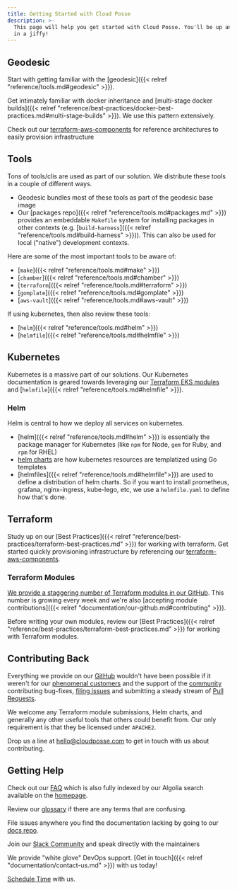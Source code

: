 ```yaml
---
title: Getting Started with Cloud Posse
description: >-
  This page will help you get started with Cloud Posse. You'll be up and running
  in a jiffy!
---
```


## Geodesic

Start with getting familiar with the [geodesic]({{< relref "reference/tools.md#geodesic" >}}).

Get intimately familiar with docker inheritance and [multi-stage docker builds]({{< relref "reference/best-practices/docker-best-practices.md#multi-stage-builds" >}}). We use this pattern extensively.

Check out our [terraform-aws-components](https://github.com/cloudposse/terraform-aws-components) for reference architectures to easily provision infrastructure

## Tools

Tons of tools/clis are used as part of our solution. We distribute these tools in a couple of different ways.

* Geodesic bundles most of these tools as part of the geodesic base image
* Our [packages repo]({{< relref "reference/tools.md#packages.md" >}}) provides an embeddable `Makefile` system for installing packages in other contexts (e.g. [`build-harness`]({{< relref "reference/tools.md#build-harness" >}})). This can also be used for local ("native") development contexts.

Here are some of the most important tools to be aware of:

- [`make`]({{< relref "reference/tools.md#make" >}})
- [`chamber`]({{< relref "reference/tools.md#chamber" >}})
- [`terraform`]({{< relref "reference/tools.md#terraform" >}})
- [`gomplate`]({{< relref "reference/tools.md#gomplate" >}})
- [`aws-vault`]({{< relref "reference/tools.md#aws-vault" >}})

If using kubernetes, then also review these tools:

- [`helm`]({{< relref "reference/tools.md#helm" >}})
- [`helmfile`]({{< relref "reference/tools.md#helmfile" >}})

## Kubernetes

Kubernetes is a massive part of our solutions. Our Kubernetes documentation is geared towards leveraging our [Terraform EKS modules](https://github.com/cloudposse?q=terraform-aws-eks) and [`helmfile`]({{< relref "reference/tools.md#helmfile" >}}).

### Helm

Helm is central to how we deploy all services on kubernetes.

* [helm]({{< relref "reference/tools.md#helm" >}}) is essentially the package manager for Kubernetes (like `npm` for Node, `gem` for Ruby, and `rpm` for RHEL)
* [helm charts](https://helm.sh/docs/topics/charts/) are how kubernetes resources are templatized using Go templates
* [helmfiles]({{< relref "reference/tools.md#helmfile">}}) are used to define a distribution of helm charts. So if you want to install prometheus, grafana, nginx-ingress, kube-lego, etc, we use a `helmfile.yaml` to define how that's done.

## Terraform

Study up on our [Best Practices]({{< relref "reference/best-practices/terraform-best-practices.md" >}}) for working with terraform. Get started quickly provisioning infrastructure by referencing our [terraform-aws-components](https://github.com/cloudposse/terraform-aws-components).

### Terraform Modules

[We provide a staggering number of Terraform modules in our GitHub](https://github.com/cloudposse?q=&type=&language=hcl). This number is growing every week and we're also [accepting module contributions]({{< relref "documentation/our-github.md#contributing" >}}).

Before writing your own modules, review our [Best Practices]({{< relref "reference/best-practices/terraform-best-practices.md" >}}) for working with Terraform modules.

## Contributing Back

Everything we provide on our [GitHub](https://github.com/cloudposse/) wouldn't have been possible if it weren't for our [phenomenal customers](https://cloudposse.com/) and the support of the [community](https://cloudposse.com/slack/) contributing bug-fixes, [filing issues](https://github.com/search?q=org%3Acloudposse+type%3Aissue) and submitting a steady stream of [Pull Requests](https://github.com/search?q=org%3Acloudposse+type%3Apr).

We welcome any Terraform module submissions, Helm charts, and generally any other useful tools that others could benefit from. Our only requirement is that they be licensed under `APACHE2`.

Drop us a line at [hello@cloudposse.com](mailto:hello@cloudposse.com) to get in touch with us about contributing.

## Getting Help

Check out our [FAQ](/faq/) which is also fully indexed by our Algolia search available on the [homepage](/).

Review our [glossary](/glossary/) if there are any terms that are confusing.

File issues anywhere you find the documentation lacking by going to our [docs repo](https://github.com/cloudposse/docs).

Join our [Slack Community](https://cloudposse.com/slack/) and speak directly with the maintainers

We provide "white glove" DevOps support. [Get in touch]({{< relref "documentation/contact-us.md" >}}) with us today!

[Schedule Time](https://calendly.com/cloudposse/) with us.
